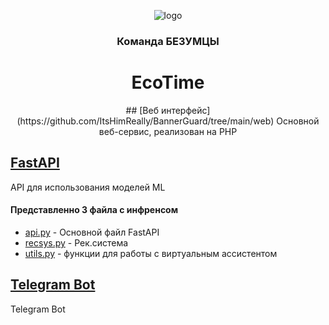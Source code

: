 <p align="center">
    <img alt="logo" src="https://lk.gcmos.ru/assets/logo-BOjJ1s3w.svg">
</p>

<h3 align="center">
    Команда БЕЗУМЦЫ
</h3>
<h1 align="center">
    EcoTime
</h1> 
<p align="center">
## [Веб интерфейс](https://github.com/ItsHimReally/BannerGuard/tree/main/web)
Основной веб-сервис, реализован на PHP

## [FastAPI](https://github.com/ItsHimReally/GreenCode/tree/main/api)
API для использования моделей ML

#### Представленно 3 файла с инфренсом
* [api.py](https://github.com/ItsHimReally/GreenCode/blob/main/api/app/api.py) - Основной файл FastAPI
* [recsys.py](https://github.com/ItsHimReally/GreenCode/blob/main/api/app/recsys.py) - Рек.система
* [utils.py](https://github.com/ItsHimReally/GreenCode/blob/main/api/app/utils.py) - функции для работы с виртуальным ассистентом
## [Telegram Bot](https://github.com/ItsHimReally/GreenCode/tree/main/telegram_bot)
Telegram Bot

</p>

